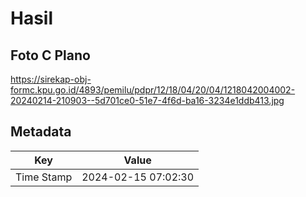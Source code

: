 # Hasil

## Foto C Plano

https://sirekap-obj-formc.kpu.go.id/4893/pemilu/pdpr/12/18/04/20/04/1218042004002-20240214-210903--5d701ce0-51e7-4f6d-ba16-3234e1ddb413.jpg


## Metadata

| Key        | Value               |
| ---------- | ------------------- |
| Time Stamp | 2024-02-15 07:02:30 |



